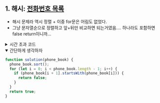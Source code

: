 ## 1. 해시: [전화번호 목록](https://school.programmers.co.kr/learn/courses/30/lessons/42577)

- 해시 문제라 역시 정렬 + 이중 for문은 어림도 없었다.
- 그냥 문자열순으로 정렬하고 앞+뒤만 비교하면 되는거였음.... 하나라도 포함하면 false return이니까...

<details>
  <summary>
시간 초과 코드
  </summary>

```javascript
function solution(phone_book) {
  // 길이 순으로 정렬
  phone_book.sort((a, b) => {
    return a.length - b.length;
  });
  for (let i = 0; i < phone_book.length; i++) {
    for (let k = i + 1; k < phone_book.length; k++) {
      if (phone_book[k].startsWith(phone_book[i])) {
        return false;
      }
    }
  }
  return true;
}
```

</details>

<details open>
  <summary>간단하게 생각하자</summary>

```javascript
function solution(phone_book) {
  phone_book.sort();
  for (let i = 0; i < phone_book.length - 1; i++) {
    if (phone_book[i + 1].startsWith(phone_book[i])) {
      return false;
    }
  }
  return true;
}
```

</details>
